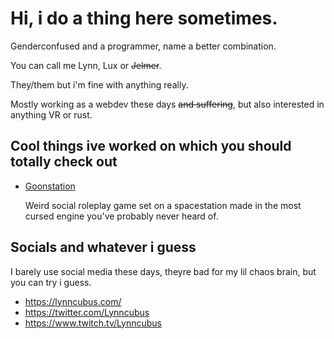 # Hi, i do a thing here sometimes.

Genderconfused and a programmer, name a better combination.

You can call me Lynn, Lux or ~~Jelmer~~. 

They/them but i'm fine with anything really.

Mostly working as a webdev these days ~~and suffering~~, but also interested in anything VR or rust.

## Cool things ive worked on which you should totally check out

- [Goonstation](https://github.com/goonstation/goonstation)

  Weird social roleplay game set on a spacestation made in the most cursed engine you've probably never heard of.

## Socials and whatever i guess

I barely use social media these days, theyre bad for my lil chaos brain, but you can try i guess.

- https://lynncubus.com/
- https://twitter.com/Lynncubus
- https://www.twitch.tv/Lynncubus

<!--
**Lynncubus/Lynncubus** is a ✨ _special_ ✨ repository because its `README.md` (this file) appears on your GitHub profile.

Here are some ideas to get you started:

- 🔭 I’m currently working on ...
- 🌱 I’m currently learning ...
- 👯 I’m looking to collaborate on ...
- 🤔 I’m looking for help with ...
- 💬 Ask me about ...
- 📫 How to reach me: ...
- 😄 Pronouns: ...
- ⚡ Fun fact: ...
-->
